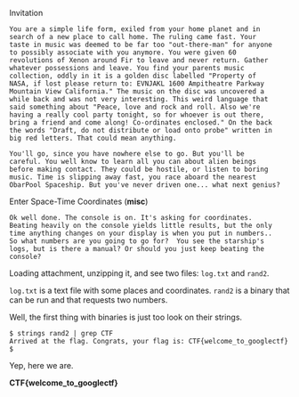 Invitation


    You are a simple life form, exiled from your home planet and in
    search of a new place to call home. The ruling came fast. Your 
    taste in music was deemed to be far too "out-there-man" for anyone 
    to possibly associate with you anymore. You were given 60 
    revolutions of Xenon around Fir to leave and never return. Gather 
    whatever possessions and leave. You find your parents music 
    collection, oddly in it is a golden disc labelled "Property of 
    NASA, if lost please return to: EVNJAKL 1600 Ampitheatre Parkway 
    Mountain View California." The music on the disc was uncovered a 
    while back and was not very interesting. This weird language that 
    said something about "Peace, love and rock and roll. Also we're 
    having a really cool party tonight, so for whoever is out there, 
    bring a friend and come along! Co-ordinates enclosed." On the back 
    the words "Draft, do not distribute or load onto probe" written in 
    big red letters. That could mean anything.

    You'll go, since you have nowhere else to go. But you'll be 
    careful. You well know to learn all you can about alien beings 
    before making contact. They could be hostile, or listen to boring 
    music. Time is slipping away fast, you race aboard the nearest 
    ObarPool Spaceship. But you've never driven one... what next genius?


Enter Space-Time Coordinates (**misc**)


    Ok well done. The console is on. It's asking for coordinates. 
    Beating heavily on the console yields little results, but the only 
    time anything changes on your display is when you put in numbers.. 
    So what numbers are you going to go for?  You see the starship's 
    logs, but is there a manual? Or should you just keep beating the 
    console?
    
Loading attachment, unzipping it, and see two files: `log.txt` and 
`rand2`.

`log.txt` is a text file with some places and coordinates.
`rand2` is a binary that can be run and that requests two numbers.

Well, the first thing with binaries is just too look on their strings.

    $ strings rand2 | grep CTF
    Arrived at the flag. Congrats, your flag is: CTF{welcome_to_googlectf}
    $ 

Yep, here we are.

**CTF{welcome_to_googlectf}**
